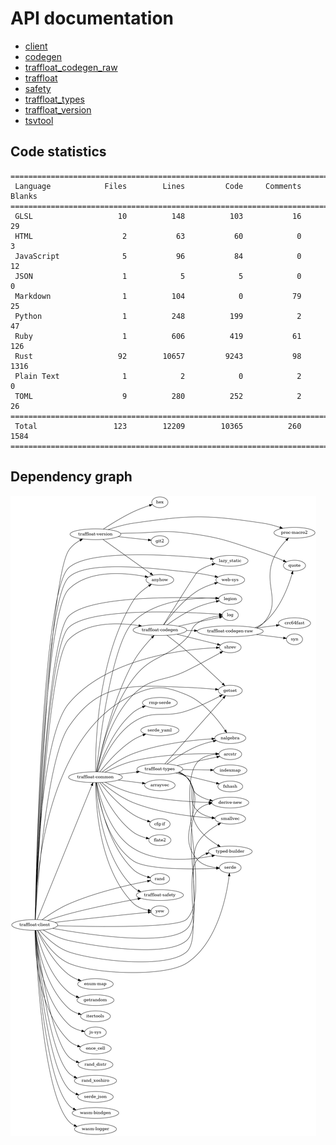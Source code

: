 # API documentation
- [client](./client)
- [codegen](./codegen)
- [traffloat_codegen_raw](./traffloat_codegen_raw)
- [traffloat](./traffloat)
- [safety](./safety)
- [traffloat_types](./traffloat_types)
- [traffloat_version](./traffloat_version)
- [tsvtool](./tsvtool)

## Code statistics
```
===============================================================================
 Language            Files        Lines         Code     Comments       Blanks
===============================================================================
 GLSL                   10          148          103           16           29
 HTML                    2           63           60            0            3
 JavaScript              5           96           84            0           12
 JSON                    1            5            5            0            0
 Markdown                1          104            0           79           25
 Python                  1          248          199            2           47
 Ruby                    1          606          419           61          126
 Rust                   92        10657         9243           98         1316
 Plain Text              1            2            0            2            0
 TOML                    9          280          252            2           26
===============================================================================
 Total                 123        12209        10365          260         1584
===============================================================================
```

## Dependency graph
![](./depgraph.png)
